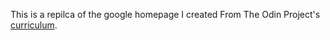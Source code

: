 This is a repilca of the google homepage I created From The Odin Project's [curriculum](http://www.theodinproject.com/courses/web-development-101/lessons/html-css).
